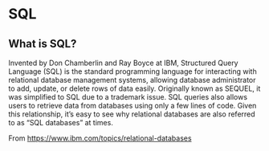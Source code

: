 # SQL

## What is SQL?

Invented by Don Chamberlin and Ray Boyce at IBM, Structured Query Language (SQL) is the standard programming language for interacting with relational database management systems, allowing database administrator to add, update, or delete rows of data easily. Originally known as SEQUEL, it was simplified to SQL due to a trademark issue. SQL queries also allows users to retrieve data from databases using only a few lines of code. Given this relationship, it’s easy to see why relational databases are also referred to as “SQL databases” at times.

From <https://www.ibm.com/topics/relational-databases>
